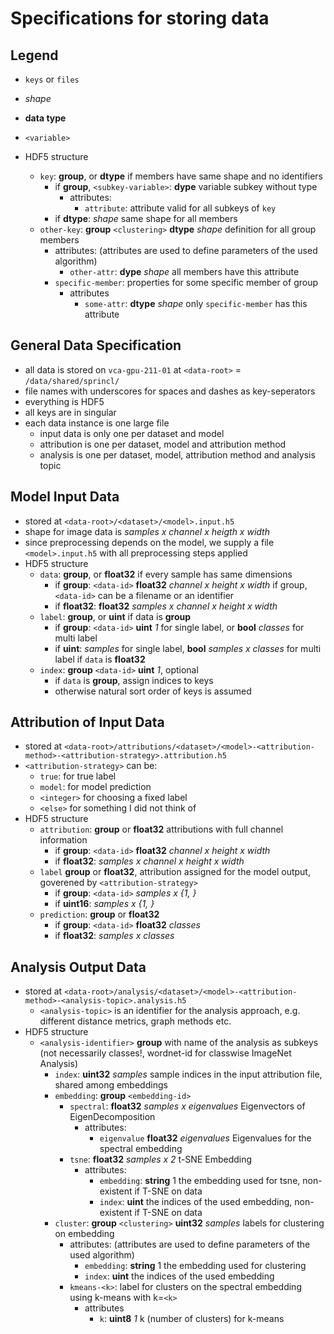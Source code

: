 # Specifications for storing data
## Legend
- `keys` or `files`
- *shape*
- **data type**
- `<variable>`

- HDF5 structure
  - `key`: **group**, or **dtype** if members have same shape and no identifiers
    - if **group**, `<subkey-variable>`: **dype** variable subkey without type
      - attributes:
        - `attribute`: attribute valid for all subkeys of `key`
    - if **dtype**: *shape* same shape for all members
  - `other-key`: **group** `<clustering>` **dtype** *shape* definition for all group members
    - attributes: (attributes are used to define parameters of the used algorithm)
      - `other-attr`: **dype** *shape* all members have this attribute
    - `specific-member`: properties for some specific member of group
      - attributes
        - `some-attr`: **dtype** *shape* only `specific-member` has this attribute

## General Data Specification
- all data is stored on `vca-gpu-211-01` at `<data-root>` = `/data/shared/sprincl/`
- file names with underscores for spaces and dashes as key-seperators
- everything is HDF5
- all keys are in singular
- each data instance is one large file
  - input data is only one per dataset and model
  - attribution is one per dataset, model and attribution method
  - analysis is one per dataset, model, attribution method and analysis topic

## Model Input Data
- stored at `<data-root>/<dataset>/<model>.input.h5`
- shape for image data is *samples x channel x heigth x width*
- since preprocessing depends on the model, we supply a file `<model>.input.h5` with all preprocessing steps applied
- HDF5 structure
  - `data`: **group**, or **float32** if every sample has same dimensions
    - if **group**: `<data-id>` **float32** *channel x height x width* if group, `<data-id>` can be a filename or an identifier
    - if **float32**: **float32** *samples x channel x height x width*
  - `label`: **group**, or **uint** if data is **group**
    - if **group**: `<data-id>` **uint** *1* for single label, or **bool** *classes* for multi label
    - if **uint**: *samples* for single label, **bool** *samples x classes* for multi label if `data` is **float32**
  - `index`: **group** `<data-id>` **uint** *1*, optional
    - if `data` is **group**, assign indices to keys
    - otherwise natural sort order of keys is assumed

## Attribution of Input Data
- stored at `<data-root>/attributions/<dataset>/<model>-<attribution-method>-<attribution-strategy>.attribution.h5`
- `<attribution-strategy>` can be:
  - `true`: for true label
  - `model`: for model prediction
  - `<integer>` for choosing a fixed label
  - `<else>` for something I did not think of
- HDF5 structure
  - `attribution`: **group** or **float32** attributions with full channel information
    - if **group**: `<data-id>` **float32** *channel x height x width*
    - if **float32**: *samples x channel x height x width*
  - `label` **group** or **float32**, attribution assigned for the model output, goverened by `<attribution-strategy>`
    - if **group**: `<data-id>` *samples x {1, <classes>}*
    - if **uint16**: *samples x {1, <classes>}*
  - `prediction`: **group** or **float32**
    - if **group**: `<data-id>` **float32** *classes*
    - if **float32**: *samples x classes*

## Analysis Output Data
- stored at `<data-root>/analysis/<dataset>/<model>-<attribution-method>-<analysis-topic>.analysis.h5`
  - `<analysis-topic>` is an identifier for the analysis approach, e.g. different distance metrics, graph methods etc.
- HDF5 structure
  - `<analysis-identifier>` **group** with name of the analysis as subkeys (not necessarily classes!, wordnet-id for classwise ImageNet Analysis)
    - `index`: **uint32** *samples* sample indices in the input attribution file, shared among embeddings
    - `embedding`: **group** `<embedding-id>`
      - `spectral`: **float32** *samples x eigenvalues* Eigenvectors of EigenDecomposition
        - attributes:
          - `eigenvalue` **float32** *eigenvalues* Eigenvalues for the spectral embedding
      - `tsne`: **float32** *samples x 2* t-SNE Embedding
        - attributes:
          - `embedding`: **string** 1 the embedding used for tsne, non-existent if T-SNE on data
          - `index`: **uint** the indices of the used embedding, non-existent if T-SNE on data
    - `cluster`: **group** `<clustering>` **uint32** *samples* labels for clustering on embedding
      - attributes: (attributes are used to define parameters of the used algorithm)
        - `embedding`: **string** 1 the embedding used for clustering
        - `index`: **uint** the indices of the used embedding
      - `kmeans-<k>`: label for clusters on the spectral embedding using k-means with k=`<k>`
        - attributes
          - `k`: **uint8** *1* k (number of clusters) for k-means
